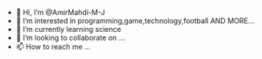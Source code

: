 - 👋 Hi, I’m @AmirMahdi-M-J
- 👀 I’m interested in programming,game,technology,football AND MORE...
- 🌱 I’m currently learning science
- 💞️ I’m looking to collaborate on ...
- 📫 How to reach me ...

<!---
AmirMahdi-M-J/AmirMahdi-M-J is a ✨ special ✨ repository because its `README.md` (this file) appears on your GitHub profile.
You can click the Preview link to take a look at your changes.
--->
